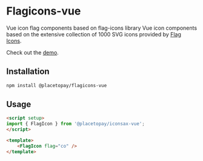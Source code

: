 # Flagicons-vue
Vue icon flag components based on flag-icons library
Vue icon components based on the extensive collection of 1000 SVG icons provided by [Flag Icons](https://flagicons.lipis.dev/).

Check out the [demo](https://placetopay-org.github.io/flagicons-vue/).

## Installation
```bash
npm install @placetopay/flagicons-vue
```

## Usage
```html
<script setup>
import { FlagIcon } from '@placetopay/iconsax-vue';
</script>

<template>
    <FlagIcon flag="co" />
</template>
```